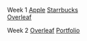 Week 1 
  [Apple](https://gokul3710.github.io/Brocamp/Week-1/Apple/index.html)
  [Starrbucks](https://gokul3710.github.io/Brocamp/Week-1/Starbucks/index.html)  
  [Overleaf](https://gokul3710.github.io/Brocamp/Week-1/Overleaf/index.html)  
  
Week 2
  [Overleaf](https://gokul3710.github.io/Brocamp/Week-1/Overleaf/index.html)
  [Portfolio](https://gokul3710.github.io/Brocamp/Week-1/Personal/index.html)  
